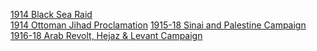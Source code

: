 [1914 Black Sea Raid](1914%20Black%20Sea%20Raid)  
[1914 Ottoman Jihad Proclamation](1914%20Ottoman%20Jihad%20Proclamation)
[1915-18 Sinai and Palestine Campaign](1915-18%20Sinai%20and%20Palestine%20Campaign) 
[1916-18 Arab Revolt, Hejaz & Levant Campaign](1916-18%20Arab%20Revolt,%20Hejaz%20&%20Levant%20Campaign)
